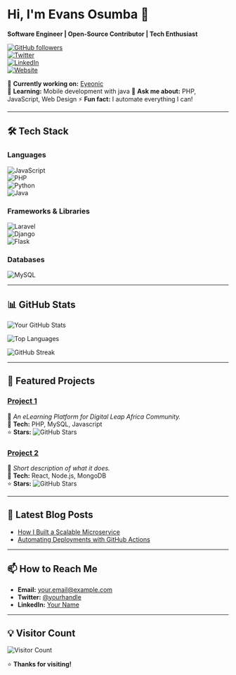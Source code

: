 # **Hi, I'm Evans Osumba** 👋  
**Software Engineer | Open-Source Contributor | Tech Enthusiast**  

[![GitHub followers](https://img.shields.io/github/followers/galaxie-dev?style=social)](https://github.com/galaxie-dev)  
[![Twitter](https://img.shields.io/twitter/follow/Osumba_ke?style=social)](https://x.com/Osumba_ke)  
[![LinkedIn](https://img.shields.io/badge/LinkedIn-Connect-blue)](https://www.linkedin.com/in/evans-osumba-0565b42b0/)  
[![Website](https://img.shields.io/badge/Website-Portfolio-orange)](https://evansosumba.vercel.app)  

🔭 **Currently working on:** [Eyeonic](https://github.com/galaxie/eyeonic)  
🌱 **Learning:** Mobile development with java
💬 **Ask me about:** PHP, JavaScript, Web Design 
⚡ **Fun fact:** I automate everything I can!  

---

## **🛠️ Tech Stack**  

### **Languages**  
![JavaScript](https://img.shields.io/badge/-JavaScript-F7DF1E?logo=javascript&logoColor=black)  
![PHP](https://img.shields.io/badge/-PHP-777BB4?logo=php&logoColor=white)  
![Python](https://img.shields.io/badge/-Python-3776AB?logo=python&logoColor=white)  
![Java](https://img.shields.io/badge/-Java-007396?logo=java&logoColor=white)  

### **Frameworks & Libraries**  
![Laravel](https://img.shields.io/badge/-Laravel-FF2D20?logo=laravel&logoColor=white)  
![Django](https://img.shields.io/badge/-Django-092E20?logo=django&logoColor=white)  
![Flask](https://img.shields.io/badge/-Flask-000000?logo=flask&logoColor=white)   

### **Databases**  
![MySQL](https://img.shields.io/badge/-MySQL-4479A1?logo=mysql&logoColor=white) 

---

## **📊 GitHub Stats**  

![Your GitHub Stats](https://github-readme-stats.vercel.app/api?username=galaxie-dev&show_icons=true&theme=radical&hide_border=true)  

![Top Languages](https://github-readme-stats.vercel.app/api/top-langs/?username=galaxie-dev&layout=compact&theme=radical&hide_border=true)  

![GitHub Streak](https://streak-stats.demolab.com/?user=galaxie-dev&theme=radical&hide_border=true)  

---

## **🚀 Featured Projects**  

### **[Project 1](https://github.com/galaxie-dev/digital_leap-enterprise)**  
📝 *An eLearning Platform for Digital Leap Africa Community.*  
🔧 **Tech:** PHP, MySQL, Javascript  
⭐ **Stars:** ![GitHub Stars](https://img.shields.io/github/stars/galaxie-dev/digital_leap-enterprise?style=flat-square)  

### **[Project 2](https://github.com/yourusername/project2)**  
📝 *Short description of what it does.*  
🔧 **Tech:** React, Node.js, MongoDB  
⭐ **Stars:** ![GitHub Stars](https://img.shields.io/github/stars/galaxie-dev/project2?style=flat-square)  

---

## **📝 Latest Blog Posts**  
- [How I Built a Scalable Microservice](https://yourblog.com/post1)  
- [Automating Deployments with GitHub Actions](https://yourblog.com/post2)  

---

## **📫 How to Reach Me**  
- **Email:** your.email@example.com  
- **Twitter:** [@yourhandle](https://twitter.com/yourhandle)  
- **LinkedIn:** [Your Name](https://linkedin.com/in/yourprofile)  

---

## **💡 Visitor Count**  
![Visitor Count](https://profile-counter.glitch.me/yourusername/count.svg)  

⭐ **Thanks for visiting!**  

